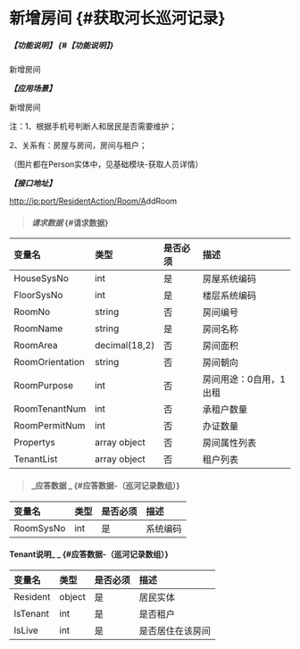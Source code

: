 # 新增房间 {#获取河长巡河记录}

##### _【功能说明】_ {#【功能说明】}

新增房间

_**【应用场景】**_

新增房间

注：1、根据手机号判断人和居民是否需要维护；

2、关系有：房屋与房间，房间与租户；

（图片都在Person实体中，见基础模块-获取人员详情）

_**【接口地址】**_

[http://ip:port/ResidentAction/Room/A](http://ip:port/HMQuery/PatrolRiver/GetPatrolRivers)ddRoom

> #### _请求数据_ {#请求数据}

| 变量名 | 类型 | 是否必须 | 描述 |
| :--- | :--- | :--- | :--- |
| HouseSysNo | int | 是 | 房屋系统编码 |
| FloorSysNo | int | 是 | 楼层系统编码 |
| RoomNo | string | 否 | 房间编号 |
| RoomName | string | 是 | 房间名称 |
| RoomArea | decimal\(18,2\) | 否 | 房间面积 |
| RoomOrientation | string | 否 | 房间朝向 |
| RoomPurpose | int | 否 | 房间用途：0自用，1出租 |
| RoomTenantNum | int | 否 | 承租户数量 |
| RoomPermitNum | int | 否 | 办证数量 |
| Propertys | array object | 否 | 房间属性列表 |
| TenantList | array object | 否 | 租户列表 |

> #### _应答数据 _ {#应答数据-（巡河记录数组）}

| 变量名 | 类型 | 是否必须 | 描述 |
| :--- | :--- | :--- | :--- |
| RoomSysNo | int | 是 | 系统编码 |

#### Tenant说明_ _ {#应答数据-（巡河记录数组）}

| 变量名 | 类型 | 是否必须 | 描述 |
| :--- | :--- | :--- | :--- |
| Resident | object | 是 | 居民实体 |
| IsTenant | int | 是 | 是否租户 |
| IsLive | int | 是 | 是否居住在该房间 |



